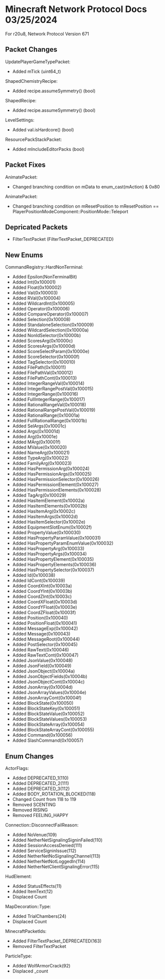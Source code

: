 # Minecraft Network Protocol Docs 03/25/2024
For r20u8, Network Protocol Version 671

## Packet Changes

UpdatePlayerGameTypePacket:
* Added mTick (uint64_t)

ShapedChemistryRecipe:
* Added recipe.assumeSymmetry() (bool)

ShapedRecipe:
* Added recipe.assumeSymmetry() (bool)

LevelSettings:
* Added val.isHardcore() (bool)

ResourcePackStackPacket:
* Added mIncludeEditorPacks (bool)


## Packet Fixes

AnimatePacket:
* Changed branching condition on mData to enum_cast(mAction) & 0x80

AnimatePacket:
* Changed branching condition on mResetPosition to mResetPosition == PlayerPositionModeComponent::PositionMode::Teleport


## Depricated Packets

* FilterTextPacket (FilterTextPacket_DEPRECATED)


## New Enums

CommandRegistry::HardNonTerminal:
* Added Epsilon(NonTerminalBit)
* Added Int(0x100001)
* Added Float(0x100002)
* Added Val(0x100003)
* Added RVal(0x100004)
* Added WildcardInt(0x100005)
* Added Operator(0x100006)
* Added CompareOperator(0x100007)
* Added Selection(0x100008)
* Added StandaloneSelection(0x100009)
* Added WildcardSelection(0x10000a)
* Added NonIdSelector(0x10000b)
* Added ScoresArg(0x10000c)
* Added ScoresArgs(0x10000d)
* Added ScoreSelectParam(0x10000e)
* Added ScoreSelector(0x10000f)
* Added TagSelector(0x100010)
* Added FilePath(0x100011)
* Added FilePathVal(0x100012)
* Added FilePathCont(0x100013)
* Added IntegerRangeVal(0x100014)
* Added IntegerRangePostVal(0x100015)
* Added IntegerRange(0x100016)
* Added FullIntegerRange(0x100017)
* Added RationalRangeVal(0x100018)
* Added RationalRangePostVal(0x100019)
* Added RationalRange(0x10001a)
* Added FullRationalRange(0x10001b)
* Added SelArgs(0x10001c)
* Added Args(0x10001d)
* Added Arg(0x10001e)
* Added MArg(0x10001f)
* Added MValue(0x100020)
* Added NameArg(0x100021)
* Added TypeArg(0x100022)
* Added FamilyArg(0x100023)
* Added HasPermissionArg(0x100024)
* Added HasPermissionArgs(0x100025)
* Added HasPermissionSelector(0x100026)
* Added HasPermissionElement(0x100027)
* Added HasPermissionElements(0x100028)
* Added TagArg(0x100029)
* Added HasItemElement(0x10002a)
* Added HasItemElements(0x10002b)
* Added HasItemArg(0x10002c)
* Added HasItemArgs(0x10002d)
* Added HasItemSelector(0x10002e)
* Added EquipmentSlotEnum(0x10002f)
* Added PropertyValue(0x100030)
* Added HasPropertyParamValue(0x100031)
* Added HasPropertyParamEnumValue(0x100032)
* Added HasPropertyArg(0x100033)
* Added HasPropertyArgs(0x100034)
* Added HasPropertyElement(0x100035)
* Added HasPropertyElements(0x100036)
* Added HasPropertySelector(0x100037)
* Added Id(0x100038)
* Added IdCont(0x100039)
* Added CoordXInt(0x10003a)
* Added CoordYInt(0x10003b)
* Added CoordZInt(0x10003c)
* Added CoordXFloat(0x10003d)
* Added CoordYFloat(0x10003e)
* Added CoordZFloat(0x10003f)
* Added Position(0x100040)
* Added PositionFloat(0x100041)
* Added MessageExp(0x100042)
* Added Message(0x100043)
* Added MessageRoot(0x100044)
* Added PostSelector(0x100045)
* Added RawText(0x100046)
* Added RawTextCont(0x100047)
* Added JsonValue(0x100048)
* Added JsonField(0x100049)
* Added JsonObject(0x10004a)
* Added JsonObjectFields(0x10004b)
* Added JsonObjectCont(0x10004c)
* Added JsonArray(0x10004d)
* Added JsonArrayValues(0x10004e)
* Added JsonArrayCont(0x10004f)
* Added BlockState(0x100050)
* Added BlockStateKey(0x100051)
* Added BlockStateValue(0x100052)
* Added BlockStateValues(0x100053)
* Added BlockStateArray(0x100054)
* Added BlockStateArrayCont(0x100055)
* Added Command(0x100056)
* Added SlashCommand(0x100057)


## Enum Changes
ActorFlags:
* Added DEPRECATED_1(110)
* Added DEPRECATED_2(111)
* Added DEPRECATED_3(112)
* Added BODY_ROTATION_BLOCKED(118)
* Changed Count from 118 to 119
* Removed SCENTING
* Removed RISING
* Removed FEELING_HAPPY

Connection::DisconnectFailReason:
* Added NoVenue(109)
* Added NetherNetSignalingSigninFailed(110)
* Added SessionAccessDenied(111)
* Added ServiceSigninIssue(112)
* Added NetherNetNoSignalingChannel(113)
* Added NetherNetNotLoggedIn(114)
* Added NetherNetClientSignalingError(115)

HudElement:
* Added StatusEffects(11)
* Added ItemText(12)
* Displaced Count

MapDecoration::Type:
* Added TrialChambers(24)
* Displaced Count

MinecraftPacketIds:
* Added FilterTextPacket_DEPRECATED(163)
* Removed FilterTextPacket

ParticleType:
* Added WolfArmorCrack(92)
* Displaced _count